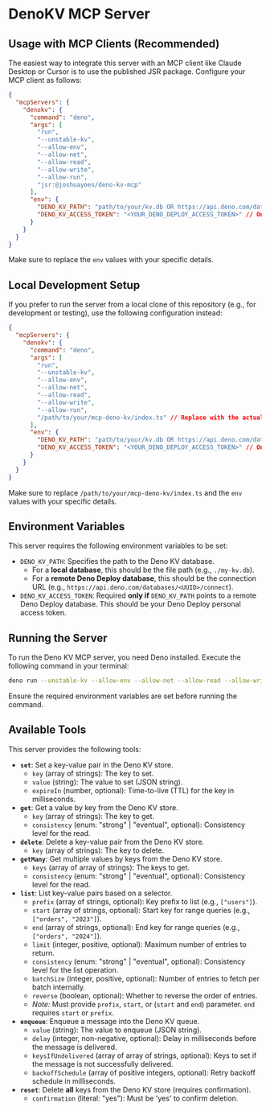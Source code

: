 # DenoKV MCP Server

## Usage with MCP Clients (Recommended)

The easiest way to integrate this server with an MCP client like Claude Desktop or Cursor is to use the published JSR package. Configure your MCP client as follows:

```json
{
  "mcpServers": {
    "denokv": {
      "command": "deno",
      "args": [
        "run",
        "--unstable-kv",
        "--allow-env",
        "--allow-net",
        "--allow-read",
        "--allow-write",
        "--allow-run",
        "jsr:@joshuayoes/deno-kv-mcp"
      ],
      "env": {
        "DENO_KV_PATH": "path/to/your/kv.db OR https://api.deno.com/databases/<UUID>/connect",
        "DENO_KV_ACCESS_TOKEN": "<YOUR_DENO_DEPLOY_ACCESS_TOKEN>" // Only needed for remote DB
      }
    }
  }
}
```

Make sure to replace the `env` values with your specific details.

## Local Development Setup

If you prefer to run the server from a local clone of this repository (e.g., for development or testing), use the following configuration instead:

```json
{
  "mcpServers": {
    "denokv": {
      "command": "deno",
      "args": [
        "run",
        "--unstable-kv",
        "--allow-env",
        "--allow-net",
        "--allow-read",
        "--allow-write",
        "--allow-run",
        "/path/to/your/mcp-deno-kv/index.ts" // Replace with the actual path to index.ts
      ],
      "env": {
        "DENO_KV_PATH": "path/to/your/kv.db OR https://api.deno.com/databases/<UUID>/connect",
        "DENO_KV_ACCESS_TOKEN": "<YOUR_DENO_DEPLOY_ACCESS_TOKEN>" // Only needed for remote DB
      }
    }
  }
}
```

Make sure to replace `/path/to/your/mcp-deno-kv/index.ts` and the `env` values with your specific details.

## Environment Variables

This server requires the following environment variables to be set:

- `DENO_KV_PATH`: Specifies the path to the Deno KV database.
  - For a **local database**, this should be the file path (e.g., `./my-kv.db`).
  - For a **remote Deno Deploy database**, this should be the connection URL (e.g., `https://api.deno.com/databases/<UUID>/connect`).
- `DENO_KV_ACCESS_TOKEN`: Required **only if** `DENO_KV_PATH` points to a remote Deno Deploy database. This should be your Deno Deploy personal access token.

## Running the Server

To run the Deno KV MCP server, you need Deno installed. Execute the following command in your terminal:

```bash
deno run --unstable-kv --allow-env --allow-net --allow-read --allow-write --allow-run index.ts
```

Ensure the required environment variables are set before running the command.

## Available Tools

This server provides the following tools:

- **`set`**: Set a key-value pair in the Deno KV store.
  - `key` (array of strings): The key to set.
  - `value` (string): The value to set (JSON string).
  - `expireIn` (number, optional): Time-to-live (TTL) for the key in milliseconds.
- **`get`**: Get a value by key from the Deno KV store.
  - `key` (array of strings): The key to get.
  - `consistency` (enum: "strong" | "eventual", optional): Consistency level for the read.
- **`delete`**: Delete a key-value pair from the Deno KV store.
  - `key` (array of strings): The key to delete.
- **`getMany`**: Get multiple values by keys from the Deno KV store.
  - `keys` (array of array of strings): The keys to get.
  - `consistency` (enum: "strong" | "eventual", optional): Consistency level for the read.
- **`list`**: List key-value pairs based on a selector.
  - `prefix` (array of strings, optional): Key prefix to list (e.g., `["users"]`).
  - `start` (array of strings, optional): Start key for range queries (e.g., `["orders", "2023"]`).
  - `end` (array of strings, optional): End key for range queries (e.g., `["orders", "2024"]`).
  - `limit` (integer, positive, optional): Maximum number of entries to return.
  - `consistency` (enum: "strong" | "eventual", optional): Consistency level for the list operation.
  - `batchSize` (integer, positive, optional): Number of entries to fetch per batch internally.
  - `reverse` (boolean, optional): Whether to reverse the order of entries.
  - _Note:_ Must provide `prefix`, `start`, or (`start` and `end`) parameter. `end` requires `start` or `prefix`.
- **`enqueue`**: Enqueue a message into the Deno KV queue.
  - `value` (string): The value to enqueue (JSON string).
  - `delay` (integer, non-negative, optional): Delay in milliseconds before the message is delivered.
  - `keysIfUndelivered` (array of array of strings, optional): Keys to set if the message is not successfully delivered.
  - `backoffSchedule` (array of positive integers, optional): Retry backoff schedule in milliseconds.
- **`reset`**: Delete **all** keys from the Deno KV store (requires confirmation).
  - `confirmation` (literal: "yes"): Must be 'yes' to confirm deletion.
